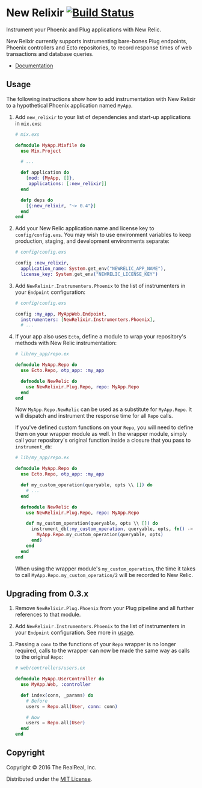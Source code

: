 # New Relixir [![Build Status](https://travis-ci.org/TheRealReal/new-relixir.svg?branch=master)](https://travis-ci.org/TheRealReal/new-relixir)

Instrument your Phoenix and Plug applications with New Relic.

New Relixir currently supports instrumenting bare-bones Plug endpoints, Phoenix
controllers and Ecto repositories, to record response times of web transactions
and database queries.

* [Documentation](https://hexdocs.pm/new_relixir/)

## Usage

The following instructions show how to add instrumentation with New Relixir to a hypothetical
Phoenix application named `MyApp`.

1.  Add `new_relixir` to your list of dependencies and start-up applications in `mix.exs`:

    ```elixir
    # mix.exs

    defmodule MyApp.Mixfile do
      use Mix.Project

      # ...

      def application do
        [mod: {MyApp, []},
         applications: [:new_relixir]]
      end

      defp deps do
        [{:new_relixir, "~> 0.4"}]
      end
    end
    ```

2.  Add your New Relic application name and license key to `config/config.exs`. You may wish to use
    environment variables to keep production, staging, and development environments separate:

    ```elixir
    # config/config.exs

    config :new_relixir,
      application_name: System.get_env("NEWRELIC_APP_NAME"),
      license_key: System.get_env("NEWRELIC_LICENSE_KEY")
    ```

3.  Add `NewRelixir.Instrumenters.Phoenix` to the list of instrumenters in your `Endpoint`
    configuration:

    ```elixir
    # config/config.exs

    config :my_app, MyAppWeb.Endpoint,
      instrumenters: [NewRelixir.Instrumenters.Phoenix],
      # ...
    ```

4.  If your app also uses `Ecto`, define a module to wrap your repository's methods with
    New Relic instrumentation:

    ```elixir
    # lib/my_app/repo.ex

    defmodule MyApp.Repo do
      use Ecto.Repo, otp_app: :my_app

      defmodule NewRelic do
        use NewRelixir.Plug.Repo, repo: MyApp.Repo
      end
    end
    ```

    Now `MyApp.Repo.NewRelic` can be used as a substitute for `MyApp.Repo`. It will dispatch
    and instrument the response time for all `Repo` calls.

    If you've defined custom functions on your `Repo`, you will need to define them on your
    wrapper module as well. In the wrapper module, simply call your repository's original
    function inside a closure that you pass to `instrument_db`:

    ```elixir
    # lib/my_app/repo.ex

    defmodule MyApp.Repo do
      use Ecto.Repo, otp_app: :my_app

      def my_custom_operation(queryable, opts \\ []) do
        # ...
      end

      defmodule NewRelic do
        use NewRelixir.Plug.Repo, repo: MyApp.Repo

        def my_custom_operation(queryable, opts \\ []) do
          instrument_db(:my_custom_operation, queryable, opts, fn() ->
            MyApp.Repo.my_custom_operation(queryable, opts)
          end)
        end
      end
    end
    ```

    When using the wrapper module's `my_custom_operation`, the time it takes to call
    `MyApp.Repo.my_custom_operation/2` will be recorded to New Relic.

## Upgrading from 0.3.x

1.  Remove `NewRelixir.Plug.Phoenix` from your Plug pipeline and all further references to
    that module.

2.  Add `NewRelixir.Instrumenters.Phoenix` to the list of instrumenters in your `Endpoint`
    configuration. See more in [usage](#usage).

3.  Passing a `conn` to the functions of your `Repo` wrapper is no longer required, calls
    to the wrapper can now be made the same way as calls to the original `Repo`:

    ```elixir
    # web/controllers/users.ex

    defmodule MyApp.UserController do
      use MyApp.Web, :controller

      def index(conn, _params) do
        # Before
        users = Repo.all(User, conn: conn)

        # Now
        users = Repo.all(User)
      end
    end
    ```

## Copyright

Copyright &copy; 2016 The RealReal, Inc.

Distributed under the [MIT License](LICENSE).
